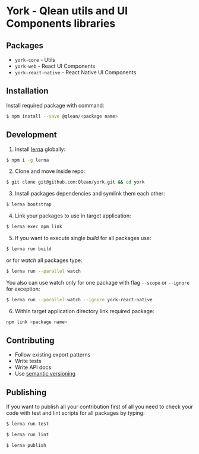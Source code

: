 # York - Qlean utils and UI Components libraries

## Packages

* `york-core` - Utils
* `york-web` - React UI Components
* `york-react-native` - React Native UI Components

## Installation

Install required package with command:
```sh
$ npm install --save @qlean/<package name>
```

## Development

1. Install [lerna](https://github.com/lerna/lerna) globally:
```sh
$ npm i -g lerna
```
2. Clone and move inside repo:
```sh
$ git clone git@github.com:Qlean/york.git && cd york
```
3. Install packages dependencies and symlink them each other:
```sh
$ lerna bootstrap
```
4. Link your packages to use in target application:
```sh
$ lerna exec npm link
```
5. If you want to execute single _build_ for all packages use:
```sh
$ lerna run build
```
or for _watch_ all packages type:
```sh
$ lerna run --parallel watch
```
You also can use watch only for one package with flag `--scope` or `--ignore` for exception:
```sh
$ lerna run --parallel watch --ignore york-react-native
```
6. Within target application directory link required package:
```sh
npm link <package name>
```

## Contributing

* Follow existing export patterns
* Write tests
* Write API docs
* Use [semantic versioning](https://semver.org/)

## Publishing

If you want to publish all your contribution first of all you need to check your code with test and lint scripts for all packages by typing:
```sh
$ lerna run test

$ lerna run lint

$ lerna publish
```
